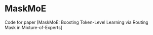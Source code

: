 # MaskMoE
Code for paper [MaskMoE: Boosting Token-Level Learning via Routing Mask in Mixture-of-Experts]
